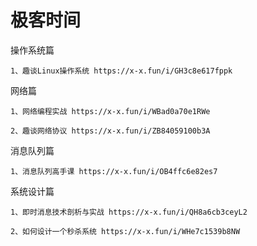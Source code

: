# 极客时间
操作系统篇

`
1、趣谈Linux操作系统
https://x-x.fun/i/GH3c8e617fppk
`

网络篇

`
1、网络编程实战
https://x-x.fun/i/WBad0a70e1RWe
`

`
2、趣谈网络协议
https://x-x.fun/i/ZB84059100b3A
`

消息队列篇

`
1、消息队列高手课
https://x-x.fun/i/OB4ffc6e82es7
`

系统设计篇

`
1、即时消息技术剖析与实战
https://x-x.fun/i/QH8a6cb3ceyL2
`

`
2、如何设计一个秒杀系统
https://x-x.fun/i/WHe7c1539b8NW
`